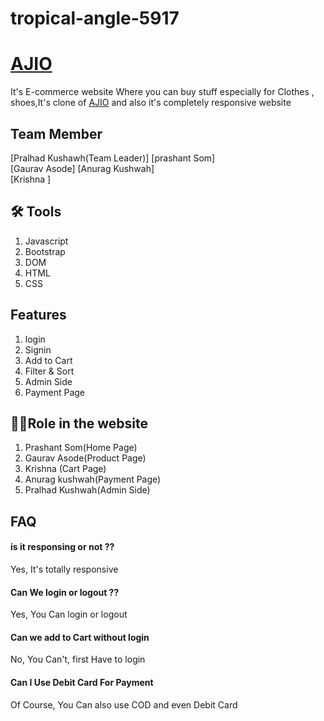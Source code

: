 # tropical-angle-5917

<!-- ![Logo](https://dancing-tarsier-2de857.netlify.app/logo-removebg.png) -->






# [AJIO](https://dancing-tarsier-2de857.netlify.app/index.html)

It's E-commerce website Where you can buy stuff 
especially for Clothes , shoes,It's clone of [AJIO](https://www.reliancedigital.in/headphones-headsets/c/S101021) and also it's completely responsive website




## Team Member
[Pralhad Kushawh(Team Leader)] 
[prashant Som]      
[Gaurav Asode] 
[Anurag Kushwah]   
[Krishna ]

## 🛠 Tools
1. Javascript
2. Bootstrap    
3. DOM    
4. HTML
5. CSS 

## Features 
1. login
2. Signin
3. Add to Cart
4. Filter & Sort
5. Admin Side
6. Payment Page

## 👩‍🚒Role in the website 
1. Prashant Som(Home Page)
2. Gaurav Asode(Product Page)
3. Krishna (Cart Page)
4. Anurag kushwah(Payment Page)
5. Pralhad Kushwah(Admin Side)



## FAQ 

#### is it responsing or not ??
Yes, It's totally responsive



####  Can We login or logout ??

Yes, You Can login or logout

#### Can we add to Cart without login 
 No, You Can't, first Have to login

 #### Can I Use Debit Card For Payment 

Of Course, You Can also use COD and even Debit Card


